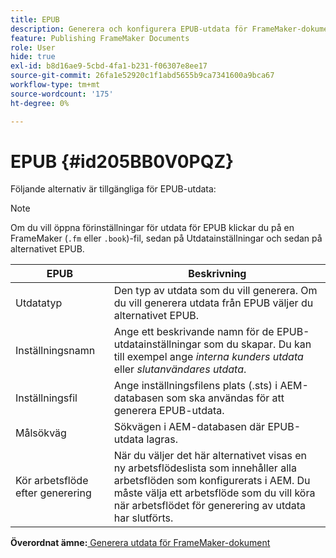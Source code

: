 ```yaml
---
title: EPUB
description: Generera och konfigurera EPUB-utdata för FrameMaker-dokument i AEM Guides.
feature: Publishing FrameMaker Documents
role: User
hide: true
exl-id: b8d16ae9-5cbd-4fa1-b231-f06307e8ee17
source-git-commit: 26fa1e52920c1f1abd5655b9ca7341600a9bca67
workflow-type: tm+mt
source-wordcount: '175'
ht-degree: 0%

---
```


# EPUB {#id205BB0V0PQZ}

Följande alternativ är tillgängliga för EPUB-utdata:

>[!NOTE]
>
> Om du vill öppna förinställningar för utdata för EPUB klickar du på en FrameMaker \(`.fm` eller `.book`\)-fil, sedan på Utdatainställningar och sedan på alternativet EPUB.

| EPUB | Beskrivning |
|-----------|-----------|
| Utdatatyp | Den typ av utdata som du vill generera. Om du vill generera utdata från EPUB väljer du alternativet EPUB. |
| Inställningsnamn | Ange ett beskrivande namn för de EPUB-utdatainställningar som du skapar. Du kan till exempel ange *interna kunders utdata* eller *slutanvändares utdata*. |
| Inställningsfil | Ange inställningsfilens plats \(.sts\) i AEM-databasen som ska användas för att generera EPUB-utdata. |
| Målsökväg | Sökvägen i AEM-databasen där EPUB-utdata lagras. |
| Kör arbetsflöde efter generering | När du väljer det här alternativet visas en ny arbetsflödeslista som innehåller alla arbetsflöden som konfigurerats i AEM. Du måste välja ett arbetsflöde som du vill köra när arbetsflödet för generering av utdata har slutförts. |

**Överordnat ämne:**[ Generera utdata för FrameMaker-dokument](fm-output-generatation.md)
